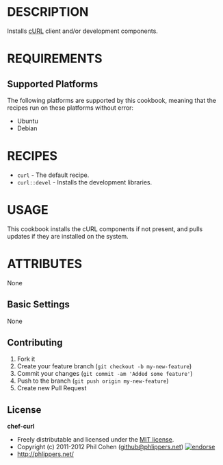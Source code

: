 # DESCRIPTION

Installs [cURL](http://curl.haxx.se/) client and/or development components.


# REQUIREMENTS

## Supported Platforms

The following platforms are supported by this cookbook, meaning that the recipes run on these platforms without error:

* Ubuntu
* Debian

# RECIPES

* `curl` - The default recipe.
* `curl::devel` - Installs the development libraries.

# USAGE

This cookbook installs the cURL components if not present, and pulls updates if they are installed on the system.

# ATTRIBUTES

None


## Basic Settings

None


## Contributing

1. Fork it
2. Create your feature branch (`git checkout -b my-new-feature`)
3. Commit your changes (`git commit -am 'Added some feature'`)
4. Push to the branch (`git push origin my-new-feature`)
5. Create new Pull Request


## License

**chef-curl**

* Freely distributable and licensed under the [MIT license](http://phlipper.mit-license.org/2011-2012/license.html).
* Copyright (c) 2011-2012 Phil Cohen (github@phlippers.net) [![endorse](http://api.coderwall.com/phlipper/endorsecount.png)](http://coderwall.com/phlipper)
* http://phlippers.net/
